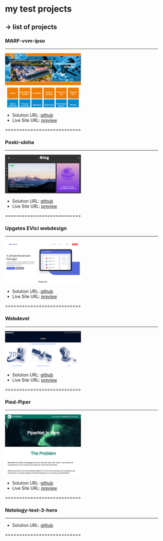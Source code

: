 # my test projects

## -> list of projects  

### MARF-vvm-ipso

---

<img src="MARF-vvm-ipso\img\Screenshot.png" alt="screen-shot" width="250" >

- Solution URL: [github](https://github.com/MIU-cz/My_Test_Job/tree/master/MARF-vvm-ipso)
- Live Site URL: [preview](https://miu-cz.github.io/My_Test_Job/MARF-vvm-ipso/)

===========================

### Poski-uloha

---

<img src="Poski-uloha\images\Screenshot.png" alt="screen-shot" width="250" >

- Solution URL: [github](https://github.com/MIU-cz/My_Test_Job/tree/master/Poski-uloha)
- Live Site URL: [preview](https://miu-cz.github.io/My_Test_Job/Poski-uloha/)

===========================

### Upgates EVici webdesign

---

<img src="upgates\images\Screenshot.png" alt="screen-shot" width="250" >

- Solution URL: [github](https://github.com/MIU-cz/My_Test_Job/tree/master/upgates)
- Live Site URL: [preview](https://miu-cz.github.io/My_Test_Job/upgates/)

===========================

### Webdevel

---

<img src="webdevel\images\Screenshot.png" alt="screen-shot" width="250" >

- Solution URL: [github](https://github.com/MIU-cz/My_Test_Job/tree/master/webdevel)
- Live Site URL: [preview](http://miu.jecool.net/new_sites/webdevel/index.php)

===========================

### Pied-Piper

---

<img src="pied-piper\img\Screenshot.png" alt="screen-shot" width="250" >

- Solution URL: [github](https://github.com/MIU-cz/My_Test_Job/tree/master/pied-piper)
- Live Site URL: [preview](https://miu-cz.github.io/My_Test_Job/pied-piper/)

===========================

### Netology-test-3-hero

---

<!-- <img src="-" alt=" - screen-shot" width="250" > -->

- Solution URL: [github](https://github.com/MIU-cz/My_Test_Job/tree/master/Netology-test-3-hero)
<!-- - Live Site URL: [preview](https://miu-cz.github.io/My_Test_Job/Netology-test-3-hero/) -->

===========================
